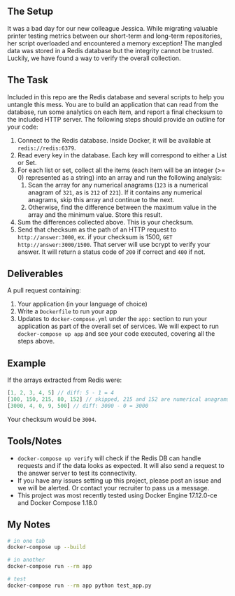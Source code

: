 ## The Setup

It was a bad day for our new colleague Jessica. While migrating valuable printer
testing metrics between our short-term and long-term repositories, her script
overloaded and encountered a memory exception! The mangled data was stored in a
Redis database but the integrity cannot be trusted. Luckily, we
have found a way to verify the overall collection.

## The Task

Included in this repo are the Redis database and several scripts to help you untangle
this mess. You are to build an application that can read from the database, run
some analytics on each item, and report a final checksum to the included HTTP server.
The following steps should provide an outline for your code:

1. Connect to the Redis database. Inside Docker, it will be available at `redis://redis:6379`.
1. Read every key in the database. Each key will correspond to either a List or Set.
1. For each list or set, collect all the items (each item will be an integer (>= 0) represented as a string) into an array and run the following analysis:
   1. Scan the array for any numerical anagrams (`123` is a numerical anagram of `321`, as is `212` of `221`). If it contains any numerical anagrams, skip this array and continue to the next.
   1. Otherwise, find the difference between the maximum value in the array and the minimum value. Store this result.
1. Sum the differences collected above. This is your checksum.
1. Send that checksum as the path of an HTTP request to `http://answer:3000`, ex. if your checksum is 1500, `GET http://answer:3000/1500`. That server will use bcrypt to verify your answer. It will return a status code of `200` if correct and `400` if not.

## Deliverables

A pull request containing:

1. Your application (in your language of choice)
1. Write a `Dockerfile` to run your app
1. Updates to `docker-compose.yml` under the `app:` section to run your application as part of the overall set of services. We will expect to run `docker-compose up app` and see your code executed, covering all the steps above.

## Example

If the arrays extracted from Redis were:
```js
[1, 2, 3, 4, 5] // diff: 5 - 1 = 4
[100, 150, 215, 80, 152] // skipped, 215 and 152 are numerical anagrams
[3000, 4, 0, 9, 500] // diff: 3000 - 0 = 3000
```
Your checksum would be `3004`.

## Tools/Notes

- `docker-compose up verify` will check if the Redis DB can handle requests and if the data looks as expected. It will also send a request to the answer server to test its connectivity.
- If you have any issues setting up this project, please post an issue and we will be alerted. Or contact your recruiter to pass us a message.
- This project was most recently tested using Docker Engine 17.12.0-ce and Docker Compose 1.18.0

## My Notes

```sh
# in one tab
docker-compose up --build

# in another
docker-compose run --rm app

# test
docker-compose run --rm app python test_app.py
```
